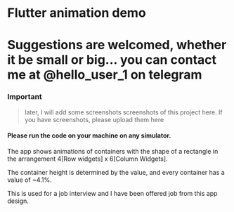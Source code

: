# Flutter animation demo

# Suggestions are welcomed, whether it be small or big... you can contact me at @hello_user_1 on telegram

### Important
> later, I will add some screenshots screenshots of this project here.
> If you have screenshots, please upload them here


#### Please run the code on your machine on any simulator.

The app shows animations of containers with the shape of a rectangle in the arrangement  4[Row widgets] x 6[Column Widgets].

The container height is determined by the value, and every container has a value of ~4.1%.

This is used for a job interview and I have been offered job from this app design.
